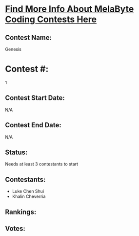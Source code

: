 # [Find More Info About MelaByte Coding Contests Here](https://github.com/MelaByte/dashboard)

## Contest Name:
Genesis

# Contest #: 
1

## Contest Start Date: 
N/A

## Contest End Date: 
N/A

## Status: 
Needs at least 3 contestants to start

## Contestants:
- Luke Chen Shui
- Khalin Cheverria

## Rankings: 

## Votes:
